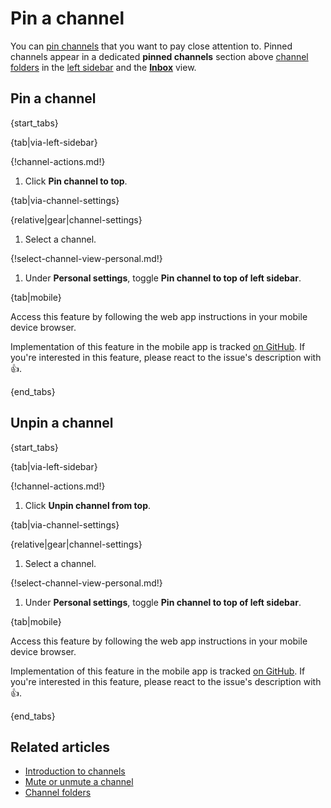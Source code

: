 # Pin a channel

You can [pin channels](/help/pin-a-channel) that you want to pay close attention
to. Pinned channels appear in a dedicated **pinned channels** section above
[channel folders](/help/channel-folders) in the [left
sidebar](/help/left-sidebar) and the [**Inbox**](/help/inbox) view.

## Pin a channel

{start_tabs}

{tab|via-left-sidebar}

{!channel-actions.md!}

1. Click **Pin channel to top**.

{tab|via-channel-settings}

{relative|gear|channel-settings}

1. Select a channel.

{!select-channel-view-personal.md!}

1. Under **Personal settings**, toggle **Pin channel to top of left sidebar**.

{tab|mobile}

Access this feature by following the web app instructions in your
mobile device browser.

Implementation of this feature in the mobile app is tracked [on
GitHub](https://github.com/zulip/zulip-flutter/issues/1223). If
you're interested in this feature, please react to the issue's
description with 👍.

{end_tabs}

## Unpin a channel

{start_tabs}

{tab|via-left-sidebar}

{!channel-actions.md!}

1. Click **Unpin channel from top**.

{tab|via-channel-settings}

{relative|gear|channel-settings}

1. Select a channel.

{!select-channel-view-personal.md!}

1. Under **Personal settings**, toggle **Pin channel to top of left sidebar**.

{tab|mobile}

Access this feature by following the web app instructions in your
mobile device browser.

Implementation of this feature in the mobile app is tracked [on
GitHub](https://github.com/zulip/zulip-flutter/issues/1223). If
you're interested in this feature, please react to the issue's
description with 👍.

{end_tabs}

## Related articles

* [Introduction to channels](/help/introduction-to-channels)
* [Mute or unmute a channel](/help/mute-a-channel)
* [Channel folders](/help/channel-folders)
